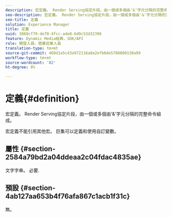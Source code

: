 ```yaml
---
description: 宏定義。 Render Serving協定片段，由一個或多個由'&'字元分隔的完整命令組成。
seo-description: 宏定義。 Render Serving協定片段，由一個或多個由'&'字元分隔的完整命令組成。
seo-title: 定義
solution: Experience Manager
title: 定義
uuid: 3860cf79-de70-4fcc-a4e8-6d9c53d32396
feature: Dynamic Media經典，SDK/API
role: 開發人員，商業從業人員
translation-type: tm+mt
source-git-commit: 469d1a5c43a972116a8a2efb0de5708800130a99
workflow-type: tm+mt
source-wordcount: '82'
ht-degree: 8%

---
```



# 定義{#definition}

宏定義。 Render Serving協定片段，由一個或多個由&#39;&amp;&#39;字元分隔的完整命令組成。

宏定義不能引用其他宏。 巨集可以定義和使用自訂變數。

## 屬性 {#section-2584a79bd2a04ddeaa2c04fdac4835ae}

文字字串。 必要.

## 預設 {#section-4ab127aa653b4f76afa867c1acb1f31c}

無。
